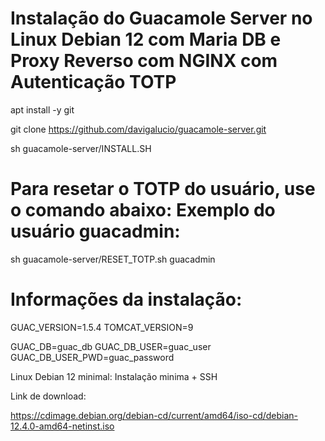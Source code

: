 # Instalação do Guacamole Server no Linux Debian 12 com Maria DB e Proxy Reverso com NGINX com Autenticação TOTP

apt install -y git

git clone https://github.com/davigalucio/guacamole-server.git

sh guacamole-server/INSTALL.SH


# Para resetar o TOTP do usuário, use o comando abaixo: Exemplo do usuário guacadmin:

sh guacamole-server/RESET_TOTP.sh guacadmin

# Informações da instalação:

GUAC_VERSION=1.5.4
TOMCAT_VERSION=9

GUAC_DB=guac_db
GUAC_DB_USER=guac_user
GUAC_DB_USER_PWD=guac_password

Linux Debian 12 minimal: Instalação minima + SSH

Link de download:

https://cdimage.debian.org/debian-cd/current/amd64/iso-cd/debian-12.4.0-amd64-netinst.iso

